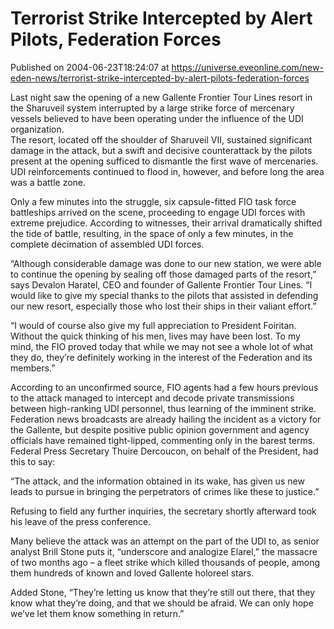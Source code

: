 # Terrorist Strike Intercepted by Alert Pilots, Federation Forces
Published on 2004-06-23T18:24:07 at https://universe.eveonline.com/new-eden-news/terrorist-strike-intercepted-by-alert-pilots-federation-forces

Last night saw the opening of a new Gallente Frontier Tour Lines resort in the Sharuveil system interrupted by a large strike force of mercenary vessels believed to have been operating under the influence of the UDI organization.   
The resort, located off the shoulder of Sharuveil VII, sustained significant damage in the attack, but a swift and decisive counterattack by the pilots present at the opening sufficed to dismantle the first wave of mercenaries. UDI reinforcements continued to flood in, however, and before long the area was a battle zone.   
  
Only a few minutes into the struggle, six capsule-fitted FIO task force battleships arrived on the scene, proceeding to engage UDI forces with extreme prejudice. According to witnesses, their arrival dramatically shifted the tide of battle, resulting, in the space of only a few minutes, in the complete decimation of assembled UDI forces.   
  
“Although considerable damage was done to our new station, we were able to continue the opening by sealing off those damaged parts of the resort,” says Devalon Haratel, CEO and founder of Gallente Frontier Tour Lines. “I would like to give my special thanks to the pilots that assisted in defending our new resort, especially those who lost their ships in their valiant effort.”   
  
“I would of course also give my full appreciation to President Foiritan. Without the quick thinking of his men, lives may have been lost. To my mind, the FIO proved today that while we may not see a whole lot of what they do, they’re definitely working in the interest of the Federation and its members.”   
  
According to an unconfirmed source, FIO agents had a few hours previous to the attack managed to intercept and decode private transmissions between high-ranking UDI personnel, thus learning of the imminent strike. Federation news broadcasts are already hailing the incident as a victory for the Gallente, but despite positive public opinion government and agency officials have remained tight-lipped, commenting only in the barest terms. Federal Press Secretary Thuire Dercoucon, on behalf of the President, had this to say:   
  
“The attack, and the information obtained in its wake, has given us new leads to pursue in bringing the perpetrators of crimes like these to justice.”   
  
Refusing to field any further inquiries, the secretary shortly afterward took his leave of the press conference.   
  
Many believe the attack was an attempt on the part of the UDI to, as senior analyst Brill Stone puts it, “underscore and analogize Elarel,” the massacre of two months ago – a fleet strike which killed thousands of people, among them hundreds of known and loved Gallente holoreel stars.   
  
Added Stone, “They’re letting us know that they’re still out there, that they know what they’re doing, and that we should be afraid. We can only hope we’ve let them know something in return.”
